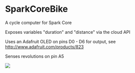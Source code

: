 SparkCoreBike
=============

A cycle computer for Spark Core

Exposes variables "duration" and "distance" via the cloud API

Uses an Adafruit OLED on pins D0 - D6 for output, see http://www.adafruit.com/products/823

Senses revolutions on pin A5

![](https://lh4.googleusercontent.com/-6Aj0Ds9q7VI/UrD_VIHPFmI/AAAAAAAASu8/Ra4ARWHBo2g/w426-h757/IMG_20131217_174018693.jpg)
